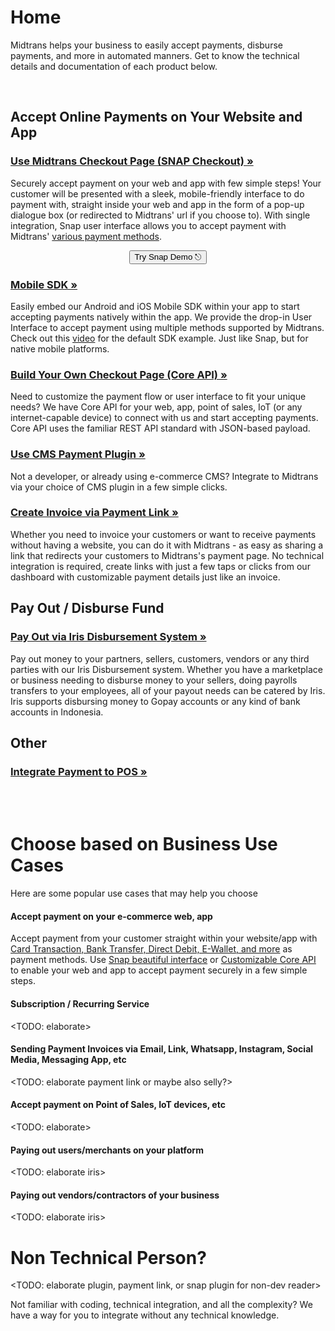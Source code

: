 # Home

Midtrans helps your business to easily accept payments, disburse payments, and more in automated manners. Get to know the technical details and documentation of each product below.

<br>

## Accept Online Payments on Your Website and App

<div class="my-card">

### [Use Midtrans Checkout Page (SNAP Checkout) &#187;](en/snap/overview?id=overview)
Securely accept payment on your web and app with few simple steps! Your customer will be presented with a sleek, mobile-friendly interface to do payment with, straight inside your web and app in the form of a pop-up dialogue box (or redirected to Midtrans' url if you choose to). With single integration, Snap user interface allows you to accept payment with Midtrans' [various payment methods](https://midtrans.com/payments).
<br>
<p style="text-align: center;">
	<button onclick="
	let label = event.target.innerText;
	event.target.innerText = `Processing...`;
	fetch(`https://cors-anywhere.herokuapp.com/https://midtrans.com/api/request_snap_token`)
		.then(res=>res.json())
		.then(res=>{
			let snapToken = res.token;
			snap.pay(snapToken,{
				onSuccess: function(res){ console.log('Snap result:',res) },
				onPending: function(res){ console.log('Snap result:',res) },
				onError: function(res){ console.log('Snap result:',res) },
			});
		})
		.catch( e=>{ console.error(e); window.open('https://demo.midtrans.com', '_blank'); } )
		.finally( e=>{ event.target.innerText = label })
	" class="my-btn">Try Snap Demo &#9099;</button>
</p>
</div>

<div class="my-card">

### [Mobile SDK &#187;](https://mobile-docs.midtrans.com)
Easily embed our Android and iOS Mobile SDK within your app to start accepting payments natively within the app. We provide the drop-in User Interface to accept payment using multiple methods supported by Midtrans. Check out this [video](https://www.youtube.com/watch?v=EefsTMXCscg) for the default SDK example. Just like Snap, but for native mobile platforms.
</div>

<div class="my-card">

### [Build Your Own Checkout Page (Core API) &#187;](en/core-api/overview?id=overview)
Need to customize the payment flow or user interface to fit your unique needs? We have Core API for your web, app, point of sales, IoT (or any internet-capable device) to connect with us and start accepting payments. Core API uses the familiar REST API standard with JSON-based payload.
</div>

<div class="my-card">

### [Use CMS Payment Plugin &#187;](en/snap/overview?id=c-install-as-cms-plugin-module)
Not a developer, or already using e-commerce CMS? Integrate to Midtrans via your choice of CMS plugin in a few simple clicks. 
</div>

<div class="my-card">

### [Create Invoice via Payment Link &#187;](en/payment-link/overview?id=overview)
Whether you need to invoice your customers or want to receive payments without having a website, you can do it with Midtrans - as easy as sharing a link that redirects your customers to Midtrans's payment page. No technical integration is required, create links with just a few taps or clicks from our dashboard with customizable payment details just like an invoice.
</div>

## Pay Out / Disburse Fund

<div class="my-card">

### [Pay Out via Iris Disbursement System &#187;](en/iris/overview?id=overview)

Pay out money to your partners, sellers, customers, vendors or any third parties with our Iris Disbursement system. Whether you have a marketplace or business needing to disburse money to your sellers, doing payrolls transfers to your employees, all of your payout needs can be catered by Iris. Iris supports disbursing money to Gopay accounts or any kind of bank accounts in Indonesia.
</div>

## Other

<div class="my-card">

### [Integrate Payment to POS &#187;](en/pos/overview?id=overview)
</div>

<br> <br>


# Choose based on Business Use Cases

Here are some popular use cases that may help you choose

#### Accept payment on your e-commerce web, app

Accept payment from your customer straight within your website/app with [Card Transaction, Bank Transfer, Direct Debit, E-Wallet, and more](https://midtrans.com/payments) as payment methods. Use [Snap beautiful interface](en/snap/overview) or [Customizable Core API](en/core-api/overview) to enable your web and app to accept payment securely in a few simple steps.

#### Subscription / Recurring Service

<TODO: elaborate>

#### Sending Payment Invoices via Email, Link, Whatsapp, Instagram, Social Media, Messaging App, etc

<TODO: elaborate payment link or maybe also selly?>

#### Accept payment on Point of Sales, IoT devices, etc

<TODO: elaborate>

#### Paying out users/merchants on your platform

<TODO: elaborate iris>

#### Paying out vendors/contractors of your business

<TODO: elaborate iris>

#### <Add More Use Case>

# Non Technical Person? 

<TODO: elaborate plugin, payment link, or snap plugin for non-dev reader>

Not familiar with coding, technical integration, and all the complexity? We have a way for you to integrate without any technical knowledge.
